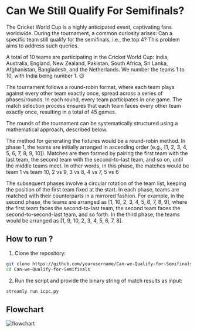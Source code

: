 
# Can We Still Qualify For Semifinals?

The Cricket World Cup is a highly anticipated event, captivating fans worldwide. During the tournament, a common curiosity arises: Can a specific team still qualify for the semifinals, i.e., the top 4? This problem aims to address such queries.

A total of 10 teams are participating in the Cricket World Cup: India, Australia, England, New Zealand, Pakistan, South Africa, Sri Lanka, Afghanistan, Bangladesh, and the Netherlands. We number the teams 1 to 10, with India being number 1. 😉

The tournament follows a round-robin format, where each team plays against every other team exactly once, spread across a series of phases/rounds. In each round, every team participates in one game. The match selection process ensures that each team faces every other team exactly once, resulting in a total of 45 games.

The rounds of the tournament can be systematically structured using a mathematical approach, described below.

The method for generating the fixtures would be a round-robin method. In phase 1, the teams are initially arranged in ascending order (e.g., [1, 2, 3, 4, 5, 6, 7, 8, 9, 10]). Matches are then formed by pairing the first team with the last team, the second team with the second-to-last team, and so on, until the middle teams meet. In other words, in this phase, the matches would be team 1 vs team 10, 2 vs 9, 3 vs 8, 4 vs 7, 5 vs 6

The subsequent phases involve a circular rotation of the team list, keeping the position of the first team fixed at the start. In each phase, teams are matched with their counterparts in a mirrored fashion. For example, in the second phase, the teams are arranged as [1, 10, 2, 3, 4, 5, 6, 7, 8, 9], where the first team faces the second-to-last team, the second team faces the second-to-second-last team, and so forth. In the third phase, the teams would be arranged as [1, 9, 10, 2, 3, 4, 5, 6, 7, 8].

## How to run ?

1. Clone the repository:
```bash
git clone https://github.com/yourusername/Can-we-Qualify-for-Semifinals.git
cd Can-we-Qualify-for-Semifinals

```

2. Run the script and provide the binary string of match results as input:
```bash
streamly run icpc.py

```

## Flowchart
![flowchart](https://github.com/nandrehetan/Can-we-Qualify-for-Semifinals-/assets/97376783/d84387a6-87c6-40df-a640-a9a7389b2a1e)



